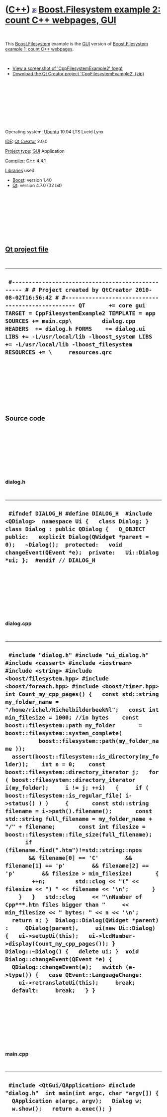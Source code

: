 



 

 

 

 

 

([C++](Cpp.htm)) ![Boost](PicBoost.png) [Boost.Filesystem example 2: count C++ webpages, GUI](CppBoostFilesystemExample2.htm)
=============================================================================================================================

 

This [Boost.Filesystem](CppFilesystem.htm) example is the
[GUI](CppGui.htm) version of [Boost.Filesystem example 1: count C++
webpages](CppFilesystemExample1.htm).

 

-   [View a screenshot of
    'CppFilesystemExample2' (png)](CppBoostFilesystemExample2.png)
-   [Download the Qt Creator project
    'CppFilesystemExample2' (zip)](CppBoostFilesystemExample2.zip)

 

 

 

 

 

Operating system: [Ubuntu](http://www.ubuntu.com) 10.04 LTS Lucid Lynx

[IDE](CppIde.htm): [Qt Creator](CppQtCreator.htm) 2.0.0

[Project type](CppQtProjectType.htm): [GUI](CppGui.htm) Application

[Compiler](CppCompiler.htm): [G++](CppGpp.htm) 4.4.1

[Libraries](CppLibrary.htm) used:

-   [Boost](CppBoost.htm): version 1.40
-   [Qt](CppQt.htm): version 4.7.0 (32 bit)

 

 

 

 

 

[Qt project file](CppQtProjectFile.htm)
---------------------------------------

 

  --------------------------------------------------------------------------------------------------------------------------------------------------------------------------------------------------------------------------------------------------------------------------------------------------------------------------------------------------------------------------------------------------------------------------------------------
  ` #------------------------------------------------- # # Project created by QtCreator 2010-08-02T16:56:42 # #------------------------------------------------- QT       += core gui TARGET = CppFilesystemExample2 TEMPLATE = app SOURCES += main.cpp\         dialog.cpp HEADERS  += dialog.h FORMS    += dialog.ui LIBS += -L/usr/local/lib -lboost_system LIBS += -L/usr/local/lib -lboost_filesystem RESOURCES += \     resources.qrc`
  --------------------------------------------------------------------------------------------------------------------------------------------------------------------------------------------------------------------------------------------------------------------------------------------------------------------------------------------------------------------------------------------------------------------------------------------

 

 

 

 

 

Source code
-----------

 

 

 

 

 

### dialog.h

 

  ----------------------------------------------------------------------------------------------------------------------------------------------------------------------------------------------------------------------------------------------------------------------------------------------------
  ` #ifndef DIALOG_H #define DIALOG_H  #include <QDialog>  namespace Ui {   class Dialog; }  class Dialog : public QDialog {   Q_OBJECT  public:   explicit Dialog(QWidget *parent = 0);   ~Dialog();  protected:   void changeEvent(QEvent *e);  private:   Ui::Dialog *ui; };  #endif // DIALOG_H`
  ----------------------------------------------------------------------------------------------------------------------------------------------------------------------------------------------------------------------------------------------------------------------------------------------------

 

 

 

 

 

### dialog.cpp

 

  ---------------------------------------------------------------------------------------------------------------------------------------------------------------------------------------------------------------------------------------------------------------------------------------------------------------------------------------------------------------------------------------------------------------------------------------------------------------------------------------------------------------------------------------------------------------------------------------------------------------------------------------------------------------------------------------------------------------------------------------------------------------------------------------------------------------------------------------------------------------------------------------------------------------------------------------------------------------------------------------------------------------------------------------------------------------------------------------------------------------------------------------------------------------------------------------------------------------------------------------------------------------------------------------------------------------------------------------------------------------------------------------------------------------------------------------------------------------------------------------------------------------------------------------------------------------------------------------------------------------------------------------------------------------------------------------------------------------------------------------------------------------------------------------------
  ` #include "dialog.h" #include "ui_dialog.h"  #include <cassert> #include <iostream> #include <string> #include <boost/filesystem.hpp> #include <boost/foreach.hpp> #include <boost/timer.hpp>  int Count_my_cpp_pages() {   const std::string my_folder_name = "/home/richel/RichelbilderbeekNl";   const int min_filesize = 1000; //in bytes    const boost::filesystem::path my_folder       = boost::filesystem::system_complete(           boost::filesystem::path(my_folder_name ));    assert(boost::filesystem::is_directory(my_folder));    int n = 0;    const boost::filesystem::directory_iterator j;   for ( boost::filesystem::directory_iterator i(my_folder);     i != j; ++i)   {     if ( boost::filesystem::is_regular_file( i->status() ) )     {       const std::string filename = i->path().filename();       const std::string full_filename = my_folder_name + "/" + filename;       const int filesize = boost::filesystem::file_size(full_filename);       if (filename.find(".htm")!=std::string::npos        && filename[0] == 'C'        && filename[1] == 'p'        && filename[2] == 'p'        && filesize > min_filesize)       {         ++n;         std::clog << "(" << filesize << ") " << filename << '\n';       }     }   }   std::clog     << "\nNumber of Cpp***.htm files bigger than "     << min_filesize << " bytes: " << n << '\n';   return n; }  Dialog::Dialog(QWidget *parent) :     QDialog(parent),     ui(new Ui::Dialog) {   ui->setupUi(this);   ui->lcdNumber->display(Count_my_cpp_pages()); }  Dialog::~Dialog() {   delete ui; }  void Dialog::changeEvent(QEvent *e) {   QDialog::changeEvent(e);   switch (e->type()) {   case QEvent::LanguageChange:     ui->retranslateUi(this);     break;   default:     break;   } }`
  ---------------------------------------------------------------------------------------------------------------------------------------------------------------------------------------------------------------------------------------------------------------------------------------------------------------------------------------------------------------------------------------------------------------------------------------------------------------------------------------------------------------------------------------------------------------------------------------------------------------------------------------------------------------------------------------------------------------------------------------------------------------------------------------------------------------------------------------------------------------------------------------------------------------------------------------------------------------------------------------------------------------------------------------------------------------------------------------------------------------------------------------------------------------------------------------------------------------------------------------------------------------------------------------------------------------------------------------------------------------------------------------------------------------------------------------------------------------------------------------------------------------------------------------------------------------------------------------------------------------------------------------------------------------------------------------------------------------------------------------------------------------------------------------------

 

 

 

 

 

### main.cpp

 

  ---------------------------------------------------------------------------------------------------------------------------------------------------------------------
  ` #include <QtGui/QApplication> #include "dialog.h"  int main(int argc, char *argv[]) {   QApplication a(argc, argv);   Dialog w;   w.show();   return a.exec(); }`
  ---------------------------------------------------------------------------------------------------------------------------------------------------------------------

 

 

 

 

 





 



